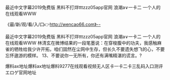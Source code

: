 最近中文字幕2019免费版
黑料不打烊tttzzz05app官网
浪潮a∨一卡二
一个人的在线观看WWW


《最/新/观/看/入/口👉http://wencao66.com》--

最近中文字幕2019免费版
黑料不打烊tttzzz05app官网
浪潮a∨一卡二
一个人的在线观看WWW
林清玄在微博结果的一段笔墨说：在穿梭腹中的功夫，我感触麻雀的牺牲给我少许开拓，咱们固然在尘网中生存，但长久不要遗失想飞的心，不要忘怀遨游的模样。
	13、不要说你一无所有，你还有满嘴精湛的谎言。?





爆料ax地址爆料ax地址爆料9277在线观看视频无人区卡一卡二卡三乱码入口测评エロゲ官网地址
